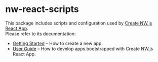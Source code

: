 # nw-react-scripts

This package includes scripts and configuration used by [Create NW.js React App](https://github.com/naviapps/create-nw-react-app).<br>
Please refer to its documentation:

- [Getting Started](https://github.com/naviapps/create-nw-react-app/blob/master/README.md#getting-started) – How to create a new app.
- [User Guide](https://github.com/naviapps/create-nw-react-app/blob/master/packages/nw-react-scripts/template/README.md) – How to develop apps bootstrapped with Create NW.js React App.
